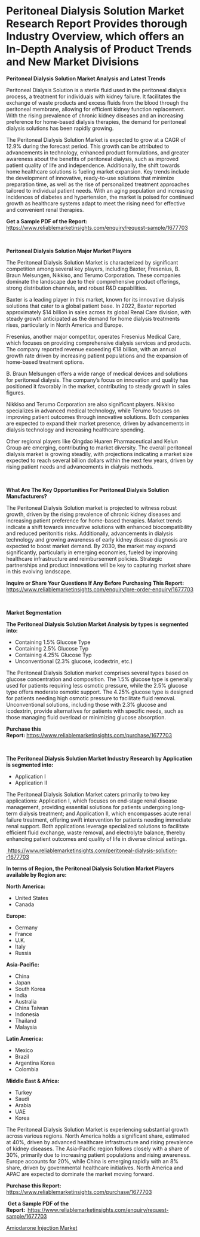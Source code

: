 <p><h1>Peritoneal Dialysis Solution Market Research Report Provides thorough Industry Overview, which offers an In-Depth Analysis of Product Trends and New Market Divisions</h1></p><p><strong>Peritoneal Dialysis Solution Market Analysis and Latest Trends</strong></p>
<p><p>Peritoneal Dialysis Solution is a sterile fluid used in the peritoneal dialysis process, a treatment for individuals with kidney failure. It facilitates the exchange of waste products and excess fluids from the blood through the peritoneal membrane, allowing for efficient kidney function replacement. With the rising prevalence of chronic kidney diseases and an increasing preference for home-based dialysis therapies, the demand for peritoneal dialysis solutions has been rapidly growing.</p><p>The Peritoneal Dialysis Solution Market is expected to grow at a CAGR of 12.9% during the forecast period. This growth can be attributed to advancements in technology, enhanced product formulations, and greater awareness about the benefits of peritoneal dialysis, such as improved patient quality of life and independence. Additionally, the shift towards home healthcare solutions is fueling market expansion. Key trends include the development of innovative, ready-to-use solutions that minimize preparation time, as well as the rise of personalized treatment approaches tailored to individual patient needs. With an aging population and increasing incidences of diabetes and hypertension, the market is poised for continued growth as healthcare systems adapt to meet the rising need for effective and convenient renal therapies.</p></p>
<p><strong>Get a Sample PDF of the Report:&nbsp;</strong> <a href="https://www.reliablemarketinsights.com/enquiry/request-sample/1677703?utm_campaign=2179&utm_medium=2&utm_source=Github&utm_content=ia&utm_term=25032025&utm_id=peritoneal-dialysis-solution">https://www.reliablemarketinsights.com/enquiry/request-sample/1677703</a></p>
<p>&nbsp;</p>
<p><strong>Peritoneal Dialysis Solution Major Market Players</strong></p>
<p><p>The Peritoneal Dialysis Solution Market is characterized by significant competition among several key players, including Baxter, Fresenius, B. Braun Melsungen, Nikkiso, and Terumo Corporation. These companies dominate the landscape due to their comprehensive product offerings, strong distribution channels, and robust R&D capabilities.</p><p>Baxter is a leading player in this market, known for its innovative dialysis solutions that cater to a global patient base. In 2022, Baxter reported approximately $14 billion in sales across its global Renal Care division, with steady growth anticipated as the demand for home dialysis treatments rises, particularly in North America and Europe.</p><p>Fresenius, another major competitor, operates Fresenius Medical Care, which focuses on providing comprehensive dialysis services and products. The company reported revenue exceeding €18 billion, with an annual growth rate driven by increasing patient populations and the expansion of home-based treatment options.</p><p>B. Braun Melsungen offers a wide range of medical devices and solutions for peritoneal dialysis. The company’s focus on innovation and quality has positioned it favorably in the market, contributing to steady growth in sales figures.</p><p>Nikkiso and Terumo Corporation are also significant players. Nikkiso specializes in advanced medical technology, while Terumo focuses on improving patient outcomes through innovative solutions. Both companies are expected to expand their market presence, driven by advancements in dialysis technology and increasing healthcare spending.</p><p>Other regional players like Qingdao Huaren Pharmaceutical and Kelun Group are emerging, contributing to market diversity. The overall peritoneal dialysis market is growing steadily, with projections indicating a market size expected to reach several billion dollars within the next few years, driven by rising patient needs and advancements in dialysis methods.</p></p>
<p>&nbsp;</p>
<p><strong>What Are The Key Opportunities For Peritoneal Dialysis Solution Manufacturers?</strong></p>
<p><p>The Peritoneal Dialysis Solution market is projected to witness robust growth, driven by the rising prevalence of chronic kidney diseases and increasing patient preference for home-based therapies. Market trends indicate a shift towards innovative solutions with enhanced biocompatibility and reduced peritonitis risks. Additionally, advancements in dialysis technology and growing awareness of early kidney disease diagnosis are expected to boost market demand. By 2030, the market may expand significantly, particularly in emerging economies, fueled by improving healthcare infrastructure and reimbursement policies. Strategic partnerships and product innovations will be key to capturing market share in this evolving landscape.</p></p>
<p><strong>Inquire or Share Your Questions If Any Before Purchasing This Report:</strong> <a href="https://www.reliablemarketinsights.com/enquiry/pre-order-enquiry/1677703?utm_campaign=2179&utm_medium=2&utm_source=Github&utm_content=ia&utm_term=25032025&utm_id=peritoneal-dialysis-solution">https://www.reliablemarketinsights.com/enquiry/pre-order-enquiry/1677703</a></p>
<p>&nbsp;</p>
<p><strong>Market Segmentation</strong></p>
<p><strong>The Peritoneal Dialysis Solution Market Analysis by types is segmented into:</strong></p>
<p><ul><li>Containing 1.5% Glucose Type</li><li>Containing 2.5% Glucose Typ</li><li>Containing 4.25% Glucose Typ</li><li>Unconventional (2.3% glucose, icodextrin, etc.)</li></ul></p>
<p><p>The Peritoneal Dialysis Solution market comprises several types based on glucose concentration and composition. The 1.5% glucose type is generally used for patients requiring less osmotic pressure, while the 2.5% glucose type offers moderate osmotic support. The 4.25% glucose type is designed for patients needing high osmotic pressure to facilitate fluid removal. Unconventional solutions, including those with 2.3% glucose and icodextrin, provide alternatives for patients with specific needs, such as those managing fluid overload or minimizing glucose absorption.</p></p>
<p><strong>Purchase this Report:&nbsp;</strong><a href="https://www.reliablemarketinsights.com/purchase/1677703?utm_campaign=2179&utm_medium=2&utm_source=Github&utm_content=ia&utm_term=25032025&utm_id=peritoneal-dialysis-solution">https://www.reliablemarketinsights.com/purchase/1677703</a></p>
<p>&nbsp;</p>
<p><strong>The Peritoneal Dialysis Solution Market Industry Research by Application is segmented into:</strong></p>
<p><ul><li>Application I</li><li>Application II</li></ul></p>
<p><p>The Peritoneal Dialysis Solution Market caters primarily to two key applications: Application I, which focuses on end-stage renal disease management, providing essential solutions for patients undergoing long-term dialysis treatment; and Application II, which encompasses acute renal failure treatment, offering swift intervention for patients needing immediate renal support. Both applications leverage specialized solutions to facilitate efficient fluid exchange, waste removal, and electrolyte balance, thereby enhancing patient outcomes and quality of life in diverse clinical settings.</p></p>
<p><a href="https://www.reliablemarketinsights.com/peritoneal-dialysis-solution-r1677703?utm_campaign=2179&utm_medium=2&utm_source=Github&utm_content=ia&utm_term=25032025&utm_id=peritoneal-dialysis-solution">&nbsp;https://www.reliablemarketinsights.com/peritoneal-dialysis-solution-r1677703</a></p>
<p><strong>In terms of Region, the Peritoneal Dialysis Solution Market Players available by Region are:</strong></p>
<p>
    <p> <strong> North America: </strong>
        <ul>
            <li>United States</li>
            <li>Canada</li>
        </ul>
        </p> 
    <p> <strong> Europe: </strong>
        <ul>
            <li>Germany</li>
            <li>France</li>
            <li>U.K.</li>
            <li>Italy</li>
            <li>Russia</li>
        </ul>
        </p> 
    <p> <strong> Asia-Pacific: </strong>
        <ul>
            <li>China</li>
            <li>Japan</li>
            <li>South Korea</li>
            <li>India</li>
            <li>Australia</li>
            <li>China Taiwan</li>
            <li>Indonesia</li>
            <li>Thailand</li>
            <li>Malaysia</li>
        </ul>
        </p> 
    <p> <strong> Latin America: </strong>
        <ul>
            <li>Mexico</li>
            <li>Brazil</li>
            <li>Argentina Korea</li>
            <li>Colombia</li>
        </ul>
        </p> 
    <p> <strong> Middle East & Africa: </strong>
        <ul>
            <li>Turkey</li>
            <li>Saudi</li>
            <li>Arabia</li>
            <li>UAE</li>
            <li>Korea</li>
        </ul>
    </p>
    </p>
<p><p>The Peritoneal Dialysis Solution Market is experiencing substantial growth across various regions. North America holds a significant share, estimated at 40%, driven by advanced healthcare infrastructure and rising prevalence of kidney diseases. The Asia-Pacific region follows closely with a share of 30%, primarily due to increasing patient populations and rising awareness. Europe accounts for 20%, while China is emerging rapidly with an 8% share, driven by governmental healthcare initiatives. North America and APAC are expected to dominate the market moving forward.</p></p>
<p><strong>Purchase this Report: </strong><a href="https://www.reliablemarketinsights.com/purchase/1677703?utm_campaign=2179&utm_medium=2&utm_source=Github&utm_content=ia&utm_term=25032025&utm_id=peritoneal-dialysis-solution">https://www.reliablemarketinsights.com/purchase/1677703</a></p>
<p>&nbsp;<strong>Get a Sample PDF of the Report:&nbsp;&nbsp;</strong><a href="https://www.reliablemarketinsights.com/enquiry/request-sample/1677703?utm_campaign=2179&utm_medium=2&utm_source=Github&utm_content=ia&utm_term=25032025&utm_id=peritoneal-dialysis-solution">https://www.reliablemarketinsights.com/enquiry/request-sample/1677703</a></p>
<p><strong></strong></p>
<p><p><a href="https://github.com/gerdabatiskzv9/Market-Research-Report-List-1/blob/main/amiodarone-injection-market.md?utm_campaign=2179&utm_medium=2&utm_source=Github&utm_content=ia&utm_term=25032025&utm_id=peritoneal-dialysis-solution">Amiodarone Injection Market</a></p></p>